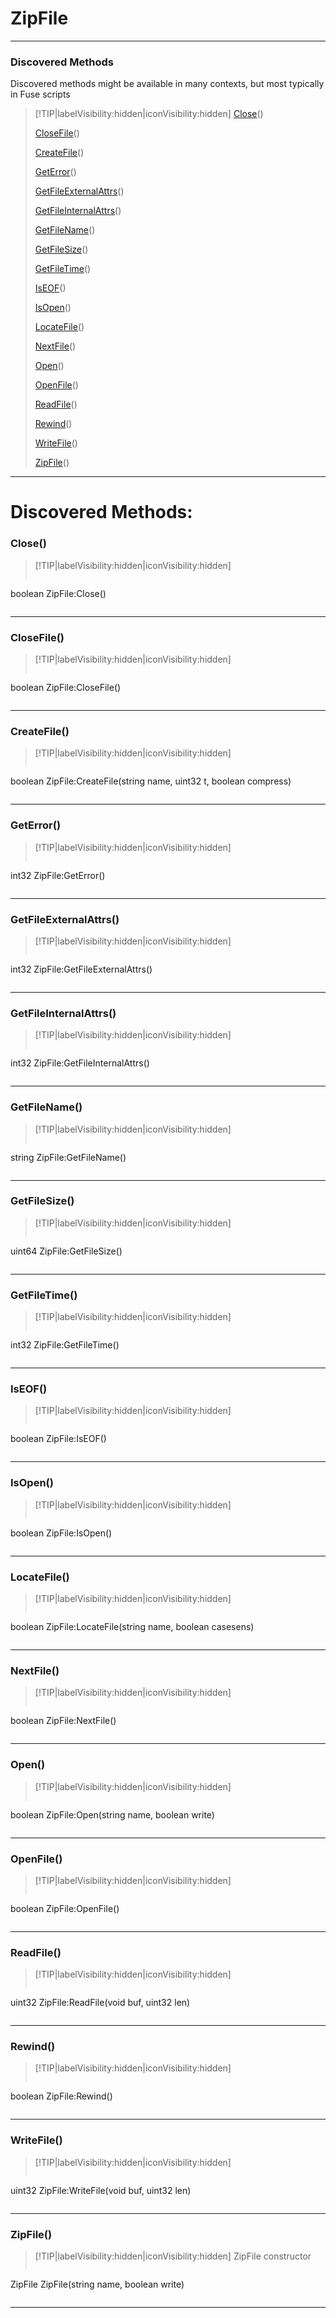 # ZipFile
___
### Discovered Methods  
Discovered methods might be available in many contexts, but most typically in Fuse scripts  
> [!TIP|labelVisibility:hidden|iconVisibility:hidden]
> [Close](#Close)()
>
> [CloseFile](#CloseFile)()
>
> [CreateFile](#CreateFile)()
>
> [GetError](#GetError)()
>
> [GetFileExternalAttrs](#GetFileExternalAttrs)()
>
> [GetFileInternalAttrs](#GetFileInternalAttrs)()
>
> [GetFileName](#GetFileName)()
>
> [GetFileSize](#GetFileSize)()
>
> [GetFileTime](#GetFileTime)()
>
> [IsEOF](#IsEOF)()
>
> [IsOpen](#IsOpen)()
>
> [LocateFile](#LocateFile)()
>
> [NextFile](#NextFile)()
>
> [Open](#Open)()
>
> [OpenFile](#OpenFile)()
>
> [ReadFile](#ReadFile)()
>
> [Rewind](#Rewind)()
>
> [WriteFile](#WriteFile)()
>
> [ZipFile](#ZipFile)()
>
___

# Discovered Methods: <!-- {docsify-ignore} -->

### Close()
> [!TIP|labelVisibility:hidden|iconVisibility:hidden]
> ```php
boolean ZipFile:Close()
> ```
>
___

### CloseFile()
> [!TIP|labelVisibility:hidden|iconVisibility:hidden]
> ```php
boolean ZipFile:CloseFile()
> ```
>
___

### CreateFile()
> [!TIP|labelVisibility:hidden|iconVisibility:hidden]
> ```php
boolean ZipFile:CreateFile(string name, uint32 t, boolean compress)
> ```
>
___

### GetError()
> [!TIP|labelVisibility:hidden|iconVisibility:hidden]
> ```php
int32 ZipFile:GetError()
> ```
>
___

### GetFileExternalAttrs()
> [!TIP|labelVisibility:hidden|iconVisibility:hidden]
> ```php
int32 ZipFile:GetFileExternalAttrs()
> ```
>
___

### GetFileInternalAttrs()
> [!TIP|labelVisibility:hidden|iconVisibility:hidden]
> ```php
int32 ZipFile:GetFileInternalAttrs()
> ```
>
___

### GetFileName()
> [!TIP|labelVisibility:hidden|iconVisibility:hidden]
> ```php
string ZipFile:GetFileName()
> ```
>
___

### GetFileSize()
> [!TIP|labelVisibility:hidden|iconVisibility:hidden]
> ```php
uint64 ZipFile:GetFileSize()
> ```
>
___

### GetFileTime()
> [!TIP|labelVisibility:hidden|iconVisibility:hidden]
> ```php
int32 ZipFile:GetFileTime()
> ```
>
___

### IsEOF()
> [!TIP|labelVisibility:hidden|iconVisibility:hidden]
> ```php
boolean ZipFile:IsEOF()
> ```
>
___

### IsOpen()
> [!TIP|labelVisibility:hidden|iconVisibility:hidden]
> ```php
boolean ZipFile:IsOpen()
> ```
>
___

### LocateFile()
> [!TIP|labelVisibility:hidden|iconVisibility:hidden]
> ```php
boolean ZipFile:LocateFile(string name, boolean casesens)
> ```
>
___

### NextFile()
> [!TIP|labelVisibility:hidden|iconVisibility:hidden]
> ```php
boolean ZipFile:NextFile()
> ```
>
___

### Open()
> [!TIP|labelVisibility:hidden|iconVisibility:hidden]
> ```php
boolean ZipFile:Open(string name, boolean write)
> ```
>
___

### OpenFile()
> [!TIP|labelVisibility:hidden|iconVisibility:hidden]
> ```php
boolean ZipFile:OpenFile()
> ```
>
___

### ReadFile()
> [!TIP|labelVisibility:hidden|iconVisibility:hidden]
> ```php
uint32 ZipFile:ReadFile(void buf, uint32 len)
> ```
>
___

### Rewind()
> [!TIP|labelVisibility:hidden|iconVisibility:hidden]
> ```php
boolean ZipFile:Rewind()
> ```
>
___

### WriteFile()
> [!TIP|labelVisibility:hidden|iconVisibility:hidden]
> ```php
uint32 ZipFile:WriteFile(void buf, uint32 len)
> ```
>
___

### ZipFile()
> [!TIP|labelVisibility:hidden|iconVisibility:hidden]
> ZipFile constructor
>
> ```php
ZipFile ZipFile(string name, boolean write)
> ```
>
___


